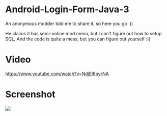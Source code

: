 # Android-Login-Form-Java-3
An anonymous modder told me to share it, so here you go :))

He claims it has semi-online mod menu, but I can't figure out how to setup SQL, And the code is quite a mess, but you can figure out yourself :))

# Video
https://www.youtube.com/watch?v=NdjEl6pyrNA

# Screenshot

![](https://i.imgur.com/RoUPlc1.png)